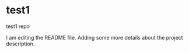# test1
test1 repo


I am editing the README file. Adding some more details about the project description.
